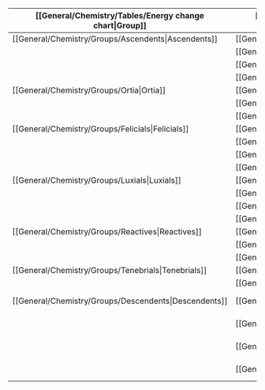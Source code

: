 

| [[General/Chemistry/Tables/Energy change chart\|Group]] | [[General/Chemistry/Tables/Energy change chart\|Elements]] | Enzymatic?        | Metallicity |
| ------------------------------------------------------- | ---------------------------------------------------------- | ----------------- | ----------- |
| [[General/Chemistry/Groups/Ascendents\|Ascendents]]     | [[General/Chemistry/Groups/Ascendents\|Ascendium]]         | Not naturally     | Yes         |
|                                                         | [[General/Chemistry/Groups/Ascendents\|Eludium I]]         | No                | Yes         |
|                                                         | [[General/Chemistry/Groups/Ascendents\|Eludium II]]        | No                | Yes         |
|                                                         | [[General/Chemistry/Groups/Ascendents\|Eludium III]]       | No                | Yes         |
| [[General/Chemistry/Groups/Ortia\|Ortia]]               | [[General/Chemistry/Groups/Ortia\|Solortium]]              |                   |             |
|                                                         | [[General/Chemistry/Groups/Ortia\|Thermortium]]            |                   |             |
|                                                         | [[General/Chemistry/Groups/Ortia\|Vivortium]]              |                   |             |
| [[General/Chemistry/Groups/Felicials\|Felicials]]       | [[General/Chemistry/Groups/Felicials\|Desertium]]          |                   |             |
|                                                         | [[General/Chemistry/Groups/Felicials\|Amuletium]]          |                   |             |
|                                                         | [[General/Chemistry/Groups/Felicials\|Sagittium]]          |                   |             |
|                                                         | [[General/Chemistry/Groups/Felicials\|Solfelicium]]        |                   |             |
| [[General/Chemistry/Groups/Luxials\|Luxials]]           | [[General/Chemistry/Groups/Luxials\|Lumenium]]             | Yes               |             |
|                                                         | [[General/Chemistry/Groups/Luxials\|Luxium]]               | Yes               |             |
|                                                         | [[General/Chemistry/Groups/Luxials\|Stellium]]             | Yes               |             |
|                                                         | [[General/Chemistry/Groups/Luxials\|Thermolumenium]]       | Yes               |             |
| [[General/Chemistry/Groups/Reactives\|Reactives]]       | [[General/Chemistry/Groups/Reactives\|Arboraltium]]        | Yes               |             |
|                                                         | [[General/Chemistry/Groups/Reactives\|Combustium]]         | Yes               |             |
|                                                         | [[General/Chemistry/Groups/Reactives\|Frigium]]            | Yes               |             |
| [[General/Chemistry/Groups/Tenebrials\|Tenebrials]]     | [[General/Chemistry/Groups/Tenebrials\|Herbium]]           | Yes               |             |
|                                                         | [[General/Chemistry/Groups/Tenebrials\|Tenebrium]]         | Yes               |             |
| [[General/Chemistry/Groups/Descendents\|Descendents]]   | [[General/Chemistry/Groups/Descendents\|Elicerium]]        | In #planes/infera | No          |
|                                                         | [[General/Chemistry/Groups/Descendents\|Infernium]]        | In #planes/infera | No          |
|                                                         | [[General/Chemistry/Groups/Descendents\|Malortium]]        | In #planes/infera | No          |
|                                                         | [[General/Chemistry/Groups/Descendents\|Morium]]           | In #planes/infera | No          |



